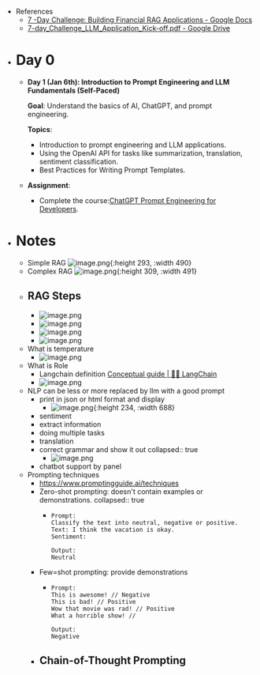 - References
	- [7 -Day Challenge: Building Financial RAG Applications - Google Docs](https://docs.google.com/document/d/1l_ac__ZcPfBRCouDbXp6tWuOkWr3xZHz-omkcuLvj-8/edit?tab=t.0#heading=h.amts8o5sbb4h)
	- [7-day_Challenge_LLM_Application_Kick-off.pdf - Google Drive](https://drive.google.com/file/d/1CcgYUM-5O-qw61aDX2rYR-2YJSsm-XS6/view)
- # Day 0
	- **Day 1 (Jan 6th): Introduction to Prompt Engineering and LLM Fundamentals (Self-Paced)**
	  
	  **Goal**: Understand the basics of AI, ChatGPT, and prompt engineering.
	  
	  **Topics**:
		- Introduction to prompt engineering and LLM applications.
		- Using the OpenAI API for tasks like summarization, translation, sentiment classification.
		- Best Practices for Writing Prompt Templates.
	- **Assignment**:
		- Complete the course:[ChatGPT Prompt Engineering for Developers](https://www.deeplearning.ai/short-courses/chatgpt-prompt-engineering-for-developers/).
- # Notes
	- Simple RAG
	  ![image.png](../assets/image_1736231981098_0.png){:height 293, :width 490}
	- Complex RAG
	  ![image.png](../assets/image_1736232015662_0.png){:height 309, :width 491}
	- ## RAG Steps
		- ![image.png](../assets/image_1736232075114_0.png)
		- ![image.png](../assets/image_1736232088060_0.png)
		- ![image.png](../assets/image_1736232104000_0.png)
		- ![image.png](../assets/image_1736232113318_0.png)
	- What is temperature
		- ![image.png](../assets/image_1737011428763_0.png)
	- What is Role
		- Langchain definition [Conceptual guide | 🦜️🔗 LangChain](https://python.langchain.com/v0.2/docs/concepts/#messages)
		- ![image.png](../assets/image_1737011633007_0.png)
	- NLP can be less or more replaced by llm with a good prompt
		- print in json or html format and display
			- ![image.png](../assets/image_1737011159753_0.png){:height 234, :width 688}
		- sentiment
		- extract information
		- doing multiple tasks
		- translation
		- correct grammar and show it out
		  collapsed:: true
			- ![image.png](../assets/image_1737011193732_0.png)
		- chatbot support by panel
	- Prompting techniques
		- https://www.promptingguide.ai/techniques
		- Zero-shot prompting: doesn't contain examples or demonstrations.
		  collapsed:: true
			- ```
			  Prompt:
			  Classify the text into neutral, negative or positive. 
			  Text: I think the vacation is okay.
			  Sentiment:
			  
			  Output:
			  Neutral
			  ```
		- Few=shot prompting: provide demonstrations
			- ```
			  Prompt:
			  This is awesome! // Negative
			  This is bad! // Positive
			  Wow that movie was rad! // Positive
			  What a horrible show! //
			  
			  Output:
			  Negative
			  ```
		- Chain-of-Thought Prompting
			-